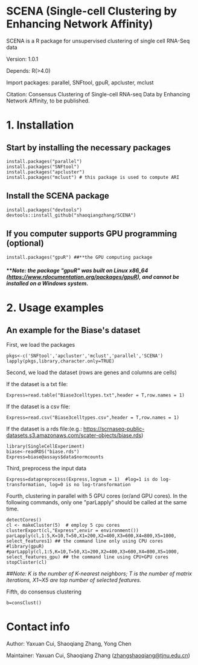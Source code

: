 # SCENA (Single-cell Clustering by Enhancing Network Affinity)

SCENA is a R package for unsupervised clustering of single cell RNA-Seq data

Version: 1.0.1

Depends: R(>4.0)

Import packages: parallel, SNFtool, gpuR, apcluster, mclust

Citation: Consensus Clustering of Single-cell RNA-seq Data by Enhancing Network Affinity, to be published. 

# 1. Installation
##  Start by installing the necessary packages  
```
install.packages("parallel")
install.packages("SNFtool")
install.packages("apcluster")
install.packages("mclust") # this package is used to compute ARI
```
## Install the SCENA package
```
install.packages("devtools")
devtools::install_github("shaoqiangzhang/SCENA")
```
## If you computer supports GPU programming (optional)
```
install.packages("gpuR") ##**the GPU computing package
```
#### ***Note: the package "gpuR" was built on Linux x86_64 (https://www.rdocumentation.org/packages/gpuR), and cannot be installed on a Windows system.*

# 2. Usage examples
##  An example for the Biase's dataset
First, we load the packages
```
pkgs<-c('SNFtool','apcluster','mclust','parallel','SCENA')
lapply(pkgs,library,character.only=TRUE)
```
Second, we load the dataset (rows are genes and columns are cells)

If the dataset is a txt file:
```
Express=read.table("Biase3celltypes.txt",header = T,row.names = 1)
```

If the dataset is a csv file:

```
Express=read.csv("Biase3celltypes.csv",header = T,row.names = 1)
```

If the dataset is a rds file:(e.g.: https://scrnaseq-public-datasets.s3.amazonaws.com/scater-objects/biase.rds)

```
library(SingleCellExperiment)
biase<-readRDS("biase.rds")
Express=biase@assays$data$normcounts
```
Third, preprocess the input data
```
Express=datapreprocess(Express,lognum = 1)  #log=1 is do log-transformation, log=0 is no log-transformation
```
Fourth, clustering in parallel with 5 GPU cores (or/and GPU cores). In the following commands, only one "parLapply" should be called at the same time.

```
detectCores()
cl <- makeCluster(5)  # employ 5 cpu cores
clusterExport(cl,"Express",envir = environment())
parLapply(cl,1:5,K=10,T=50,X1=200,X2=400,X3=600,X4=800,X5=1000, select_features1) ## the command line only using CPU cores
#library(gpuR) 
#parLapply(cl,1:5,K=10,T=50,X1=200,X2=400,X3=600,X4=800,X5=1000, select_features_gpu) ## the command line using CPU+GPU cores
stopCluster(cl)
```

*##Note: K is the number of K-nearest neighbors; T is the number of matrix iterations, X1~X5 are top number of selected features.*

Fifth, do consensus clustering
```
b=consClust()
```



# Contact info
Author: Yaxuan Cui, Shaoqiang Zhang, Yong Chen

Maintainer: Yaxuan Cui, Shaoqiang Zhang (zhangshaoqiang@tjnu.edu.cn)


